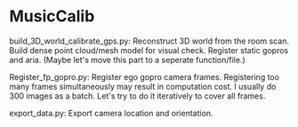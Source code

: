 # MusicCalib

build_3D_world_calibrate_gps.py:
Reconstruct 3D world from the room scan. Build dense point cloud/mesh model for visual check. 
Register static gopros and aria. (Maybe let's move this part to a seperate function/file.)

Register_fp_gopro.py:
Register ego gopro camera frames. Registering too many frames simultaneously may result in computation cost. 
I usually do 300 images as a batch. Let's try to do it iteratively to cover all frames. 

export_data.py:
Export camera location and orientation. 

